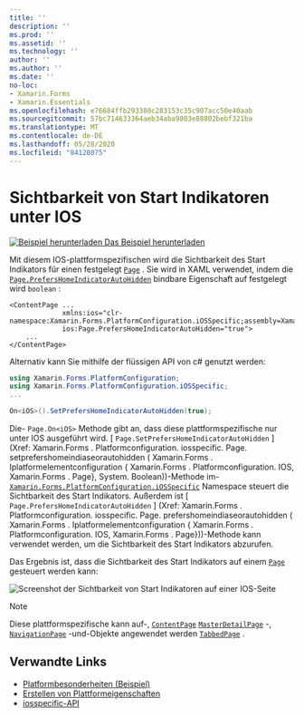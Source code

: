 ```yaml
---
title: ''
description: ''
ms.prod: ''
ms.assetid: ''
ms.technology: ''
author: ''
ms.author: ''
ms.date: ''
no-loc:
- Xamarin.Forms
- Xamarin.Essentials
ms.openlocfilehash: e76684ffb293380c283153c35c907acc50e40aab
ms.sourcegitcommit: 57bc714633364aeb34aba9803e88802bebf321ba
ms.translationtype: MT
ms.contentlocale: de-DE
ms.lasthandoff: 05/28/2020
ms.locfileid: "84128075"
---
```

# <a name="home-indicator-visibility-on-ios"></a>Sichtbarkeit von Start Indikatoren unter IOS

[![Beispiel herunterladen](~/media/shared/download.png) Das Beispiel herunterladen](https://docs.microsoft.com/samples/xamarin/xamarin-forms-samples/userinterface-platformspecifics)

Mit diesem IOS-plattformspezifischen wird die Sichtbarkeit des Start Indikators für einen festgelegt [`Page`](xref:Xamarin.Forms.Page) . Sie wird in XAML verwendet, indem die [`Page.PrefersHomeIndicatorAutoHidden`](xref:Xamarin.Forms.PlatformConfiguration.iOSSpecific.Page.PrefersHomeIndicatorAutoHiddenProperty) bindbare Eigenschaft auf festgelegt wird `boolean` :

```xaml
<ContentPage ...
             xmlns:ios="clr-namespace:Xamarin.Forms.PlatformConfiguration.iOSSpecific;assembly=Xamarin.Forms.Core"
             ios:Page.PrefersHomeIndicatorAutoHidden="true">
    ...
</ContentPage>
```

Alternativ kann Sie mithilfe der flüssigen API von c# genutzt werden:

```csharp
using Xamarin.Forms.PlatformConfiguration;
using Xamarin.Forms.PlatformConfiguration.iOSSpecific;
...

On<iOS>().SetPrefersHomeIndicatorAutoHidden(true);
```

Die- `Page.On<iOS>` Methode gibt an, dass diese plattformspezifische nur unter IOS ausgeführt wird. [ `Page.SetPrefersHomeIndicatorAutoHidden` ] (Xref: Xamarin.Forms . Platformconfiguration. iosspecific. Page. setprefershomeindiaseorautohidden ( Xamarin.Forms . Iplatformelementconfiguration { Xamarin.Forms . Platformconfiguration. IOS, Xamarin.Forms . Page}, System. Boolean))-Methode im- [`Xamarin.Forms.PlatformConfiguration.iOSSpecific`](xref:Xamarin.Forms.PlatformConfiguration.iOSSpecific) Namespace steuert die Sichtbarkeit des Start Indikators. Außerdem ist [ `Page.PrefersHomeIndicatorAutoHidden` ] (Xref: Xamarin.Forms . Platformconfiguration. iosspecific. Page. prefershomeindiaseorautohidden ( Xamarin.Forms . Iplatformelementconfiguration { Xamarin.Forms . Platformconfiguration. IOS, Xamarin.Forms . Page}))-Methode kann verwendet werden, um die Sichtbarkeit des Start Indikators abzurufen.

Das Ergebnis ist, dass die Sichtbarkeit des Start Indikators auf einem [`Page`](xref:Xamarin.Forms.Page) gesteuert werden kann:

![Screenshot der Sichtbarkeit von Start Indikatoren auf einer IOS-Seite](page-home-indicator-images/home-indicator-visibility.png "Seite zur Sichtbarkeit des Homebalkens")

> [!NOTE]
> Diese plattformspezifische kann auf-, [`ContentPage`](xref:Xamarin.Forms.ContentPage) [`MasterDetailPage`](xref:Xamarin.Forms.MasterDetailPage) -, [`NavigationPage`](xref:Xamarin.Forms.NavigationPage) -und-Objekte angewendet werden [`TabbedPage`](xref:Xamarin.Forms.TabbedPage) .

## <a name="related-links"></a>Verwandte Links

- [Platformbesonderheiten (Beispiel)](https://docs.microsoft.com/samples/xamarin/xamarin-forms-samples/userinterface-platformspecifics)
- [Erstellen von Plattformeigenschaften](~/xamarin-forms/platform/platform-specifics/index.md#creating-platform-specifics)
- [iosspecific-API](xref:Xamarin.Forms.PlatformConfiguration.iOSSpecific)
